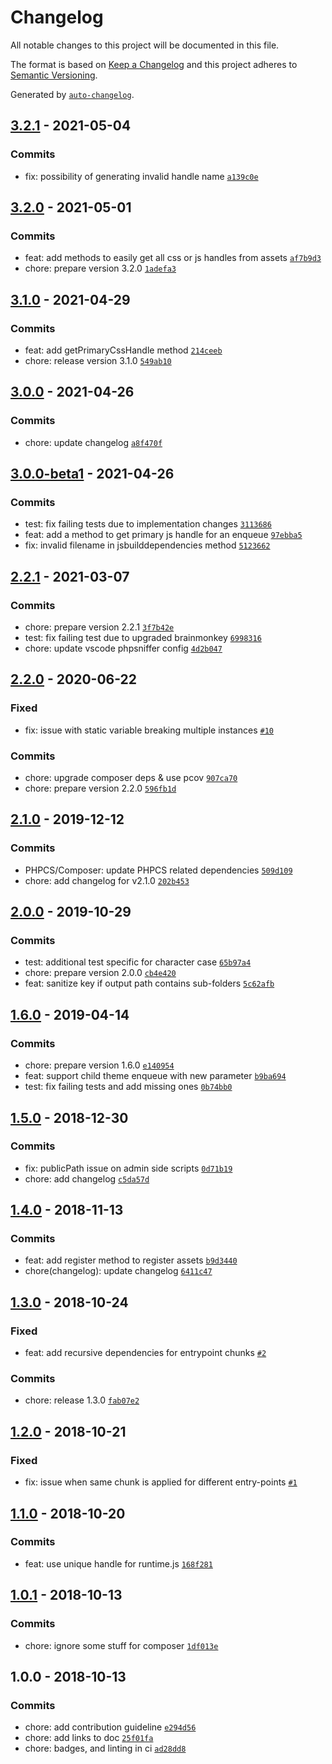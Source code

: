 # Changelog

All notable changes to this project will be documented in this file.

The format is based on [Keep a Changelog](http://keepachangelog.com/en/1.0.0/)
and this project adheres to [Semantic Versioning](http://semver.org/spec/v2.0.0.html).

Generated by [`auto-changelog`](https://github.com/CookPete/auto-changelog).

## [3.2.1](https://github.com/swashata/wpackio-enqueue/compare/3.2.0...3.2.1) - 2021-05-04

### Commits

- fix: possibility of generating invalid handle name [`a139c0e`](https://github.com/swashata/wpackio-enqueue/commit/a139c0e92b587b7efdfc3eb244fce96636878058)

## [3.2.0](https://github.com/swashata/wpackio-enqueue/compare/3.1.0...3.2.0) - 2021-05-01

### Commits

- feat: add methods to easily get all css or js handles from assets [`af7b9d3`](https://github.com/swashata/wpackio-enqueue/commit/af7b9d37f39db2ac2c70a9fcc561f1c935209987)
- chore: prepare version 3.2.0 [`1adefa3`](https://github.com/swashata/wpackio-enqueue/commit/1adefa33d51187fcfcedbd4820d7edf39e3374d6)

## [3.1.0](https://github.com/swashata/wpackio-enqueue/compare/3.0.0...3.1.0) - 2021-04-29

### Commits

- feat: add getPrimaryCssHandle method [`214ceeb`](https://github.com/swashata/wpackio-enqueue/commit/214ceeb81ae955e2a92df08f4db4d5ac482bcf82)
- chore: release version 3.1.0 [`549ab10`](https://github.com/swashata/wpackio-enqueue/commit/549ab100aee0fcc952acec724e9c664a1ebf0194)

## [3.0.0](https://github.com/swashata/wpackio-enqueue/compare/3.0.0-beta1...3.0.0) - 2021-04-26

### Commits

- chore: update changelog [`a8f470f`](https://github.com/swashata/wpackio-enqueue/commit/a8f470fef008ad7e6197c5fca1baa536eb9f5d48)

## [3.0.0-beta1](https://github.com/swashata/wpackio-enqueue/compare/2.2.1...3.0.0-beta1) - 2021-04-26

### Commits

- test: fix failing tests due to implementation changes [`3113686`](https://github.com/swashata/wpackio-enqueue/commit/311368691ad4d00b255c7d0cc8e40202617290e6)
- feat: add a method to get primary js handle for an enqueue [`97ebba5`](https://github.com/swashata/wpackio-enqueue/commit/97ebba575048a684eea39519bff5a2f71ca434f7)
- fix: invalid filename in jsbuilddependencies method [`5123662`](https://github.com/swashata/wpackio-enqueue/commit/5123662e150203e509fde88310d020ec423b3acc)

## [2.2.1](https://github.com/swashata/wpackio-enqueue/compare/2.2.0...2.2.1) - 2021-03-07

### Commits

- chore: prepare version 2.2.1 [`3f7b42e`](https://github.com/swashata/wpackio-enqueue/commit/3f7b42e871d17d26cd90083cfe2b0dbc5bed0f54)
- test: fix failing test due to upgraded brainmonkey [`6998316`](https://github.com/swashata/wpackio-enqueue/commit/69983161aa4fc0558741241fdb719056e1e478be)
- chore: update vscode phpsniffer config [`4d2b047`](https://github.com/swashata/wpackio-enqueue/commit/4d2b0472d648eb3ce6fa64c2e27c338175ce37d2)

## [2.2.0](https://github.com/swashata/wpackio-enqueue/compare/2.1.0...2.2.0) - 2020-06-22

### Fixed

- fix: issue with static variable breaking multiple instances [`#10`](https://github.com/swashata/wpackio-enqueue/issues/10)

### Commits

- chore: upgrade composer deps & use pcov [`907ca70`](https://github.com/swashata/wpackio-enqueue/commit/907ca70a8c7bc98e2b583530c967bbcd4c7c071f)
- chore: prepare version 2.2.0 [`596fb1d`](https://github.com/swashata/wpackio-enqueue/commit/596fb1d6af97b96906058237165f3fe161ffa685)

## [2.1.0](https://github.com/swashata/wpackio-enqueue/compare/2.0.0...2.1.0) - 2019-12-12

### Commits

- PHPCS/Composer: update PHPCS related dependencies [`509d109`](https://github.com/swashata/wpackio-enqueue/commit/509d10906a9c6c78d2be51e3165ff1de1a70424f)
- chore: add changelog for v2.1.0 [`202b453`](https://github.com/swashata/wpackio-enqueue/commit/202b4535b2ada19a9f44bb6cc93d2d16251f6dc9)

## [2.0.0](https://github.com/swashata/wpackio-enqueue/compare/1.6.0...2.0.0) - 2019-10-29

### Commits

- test: additional test specific for character case [`65b97a4`](https://github.com/swashata/wpackio-enqueue/commit/65b97a46471676a27302de69e1521e9f18e51e5d)
- chore: prepare version 2.0.0 [`cb4e420`](https://github.com/swashata/wpackio-enqueue/commit/cb4e420a879ae4900d7336e2dcccc8dcc18aca44)
- feat: sanitize key if output path contains sub-folders [`5c62afb`](https://github.com/swashata/wpackio-enqueue/commit/5c62afb1567fbf105abae2c61ad5df12d614e85e)

## [1.6.0](https://github.com/swashata/wpackio-enqueue/compare/1.5.0...1.6.0) - 2019-04-14

### Commits

- chore: prepare version 1.6.0 [`e140954`](https://github.com/swashata/wpackio-enqueue/commit/e140954090275714843c2e33da00510d20c54638)
- feat: support child theme enqueue with new parameter [`b9ba694`](https://github.com/swashata/wpackio-enqueue/commit/b9ba694eeaec6fafaabe02b650a8eede247c0374)
- test: fix failing tests and add missing ones [`0b74bb0`](https://github.com/swashata/wpackio-enqueue/commit/0b74bb067e13e71fad4ce25bd31b677b036301e2)

## [1.5.0](https://github.com/swashata/wpackio-enqueue/compare/1.4.0...1.5.0) - 2018-12-30

### Commits

- fix: publicPath issue on admin side scripts [`0d71b19`](https://github.com/swashata/wpackio-enqueue/commit/0d71b19db112409fcf7aa478b1cf200575bc3840)
- chore: add changelog [`c5da57d`](https://github.com/swashata/wpackio-enqueue/commit/c5da57d83a137ef4a335b4a332026ff7ab25f55e)

## [1.4.0](https://github.com/swashata/wpackio-enqueue/compare/1.3.0...1.4.0) - 2018-11-13

### Commits

- feat: add register method to register assets [`b9d3440`](https://github.com/swashata/wpackio-enqueue/commit/b9d3440152374502b5b82a030c43c3d729c88979)
- chore(changelog): update changelog [`6411c47`](https://github.com/swashata/wpackio-enqueue/commit/6411c4781ed58e62f746e01d081fd1838a212edf)

## [1.3.0](https://github.com/swashata/wpackio-enqueue/compare/1.2.0...1.3.0) - 2018-10-24

### Fixed

- feat: add recursive dependencies for entrypoint chunks [`#2`](https://github.com/swashata/wpackio-enqueue/issues/2)

### Commits

- chore: release 1.3.0 [`fab07e2`](https://github.com/swashata/wpackio-enqueue/commit/fab07e22707ad0767eb18b60a35253ff1f5d22ff)

## [1.2.0](https://github.com/swashata/wpackio-enqueue/compare/1.1.0...1.2.0) - 2018-10-21

### Fixed

- fix: issue when same chunk is applied for different entry-points [`#1`](https://github.com/swashata/wpackio-enqueue/issues/1)

## [1.1.0](https://github.com/swashata/wpackio-enqueue/compare/1.0.1...1.1.0) - 2018-10-20

### Commits

- feat: use unique handle for runtime.js [`168f281`](https://github.com/swashata/wpackio-enqueue/commit/168f2816232b2eb2c2686ef51603eb253981f631)

## [1.0.1](https://github.com/swashata/wpackio-enqueue/compare/1.0.0...1.0.1) - 2018-10-13

### Commits

- chore: ignore some stuff for composer [`1df013e`](https://github.com/swashata/wpackio-enqueue/commit/1df013e09974fac27cc9f9cb28da769a44d958d8)

## 1.0.0 - 2018-10-13

### Commits

- chore: add contribution guideline [`e294d56`](https://github.com/swashata/wpackio-enqueue/commit/e294d56f79e4f719bb7ca0815fb06b045429794e)
- chore: add links to doc [`25f01fa`](https://github.com/swashata/wpackio-enqueue/commit/25f01faa73b57f7129fc1ebd02d2fa67ffaa074e)
- chore: badges, and linting in ci [`ad28dd8`](https://github.com/swashata/wpackio-enqueue/commit/ad28dd8acf23cad3cf855ef25d0bf201a52d79bc)
